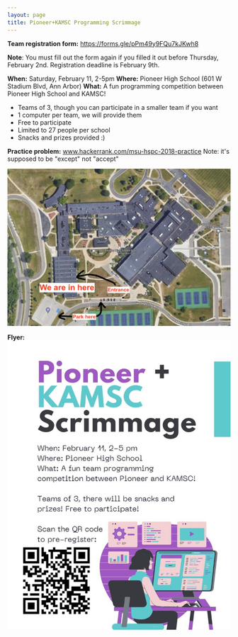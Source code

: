 ```yaml
---
layout: page
title: Pioneer+KAMSC Programming Scrimmage
---
```



**Team registration form:** https://forms.gle/pPm49y9FQu7kJKwh8

**Note**: You must fill out the form again if you filled it out before Thursday, February 2nd. Registration deadline is February 9th.

**When:** Saturday, February 11, 2-5pm
**Where:** Pioneer High School (601 W Stadium Blvd, Ann Arbor)
**What:** A fun programming competition between Pioneer High School and KAMSC! 
- Teams of 3, though you can participate in a smaller team if you want
- 1 computer per team, we will provide them
- Free to participate
- Limited to 27 people per school
- Snacks and prizes provided :)

**Practice problem:** www.hackerrank.com/msu-hspc-2018-practice
Note: it's supposed to be "except" not "accept"

![](comp_map.png)
  

 **Flyer:**
 ![](flyer.jpg)